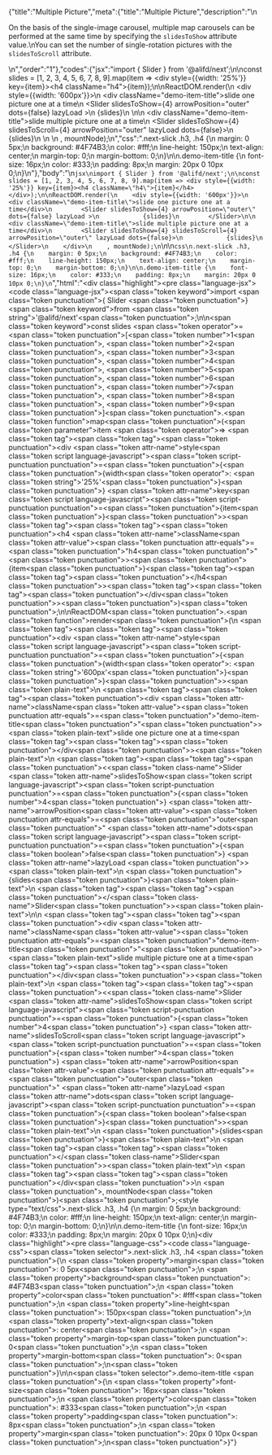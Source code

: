 {"title":"Multiple Picture","meta":{"title":"Multiple Picture","description":"\n<p>On the basis of the single-image carousel, multiple map carousels can be performed at the same time by specifying the <code>slidesToShow</code> attribute value.\nYou can set the number of single-rotation pictures with the <code>slidesToScroll</code> attribute.</p>\n","order":"1"},"codes":{"jsx":"import { Slider } from '@alifd/next';\n\nconst slides = [1, 2, 3, 4, 5, 6, 7, 8, 9].map(item => <div style={{width: '25%'}} key={item}><h4 className=\"h4\">{item}</h4></div>);\n\nReactDOM.render(\n    <div style={{width: '600px'}}>\n        <div className=\"demo-item-title\">slide one picture one at a time</div>\n        <Slider slidesToShow={4} arrowPosition=\"outer\" dots={false} lazyLoad >\n            {slides}\n        </Slider>\n\n        <div className=\"demo-item-title\">slide multiple picture one at a time</div>\n        <Slider slidesToShow={4} slidesToScroll={4} arrowPosition=\"outer\" lazyLoad dots={false}>\n            {slides}\n        </Slider>\n    </div>\n    , mountNode);\n","css":".next-slick .h3, .h4 {\n    margin: 0 5px;\n    background: #4F74B3;\n    color: #fff;\n    line-height: 150px;\n    text-align: center;\n    margin-top: 0;\n    margin-bottom: 0;\n}\n\n.demo-item-title {\n    font-size: 16px;\n    color: #333;\n    padding: 8px;\n    margin: 20px 0 10px 0;\n}\n"},"body":"\n````jsx\nimport { Slider } from '@alifd/next';\n\nconst slides = [1, 2, 3, 4, 5, 6, 7, 8, 9].map(item => <div style={{width: '25%'}} key={item}><h4 className=\"h4\">{item}</h4></div>);\n\nReactDOM.render(\n    <div style={{width: '600px'}}>\n        <div className=\"demo-item-title\">slide one picture one at a time</div>\n        <Slider slidesToShow={4} arrowPosition=\"outer\" dots={false} lazyLoad >\n            {slides}\n        </Slider>\n\n        <div className=\"demo-item-title\">slide multiple picture one at a time</div>\n        <Slider slidesToShow={4} slidesToScroll={4} arrowPosition=\"outer\" lazyLoad dots={false}>\n            {slides}\n        </Slider>\n    </div>\n    , mountNode);\n````\n\n````css\n.next-slick .h3, .h4 {\n    margin: 0 5px;\n    background: #4F74B3;\n    color: #fff;\n    line-height: 150px;\n    text-align: center;\n    margin-top: 0;\n    margin-bottom: 0;\n}\n\n.demo-item-title {\n    font-size: 16px;\n    color: #333;\n    padding: 8px;\n    margin: 20px 0 10px 0;\n}\n````","html":"<script>(function(){'use strict';\n\nvar _next = require('@alifd/next');\n\nvar slides = [1, 2, 3, 4, 5, 6, 7, 8, 9].map(function (item) {\n    return React.createElement(\n        'div',\n        { style: { width: '25%' }, key: item },\n        React.createElement(\n            'h4',\n            { className: 'h4' },\n            item\n        )\n    );\n});\n\nReactDOM.render(React.createElement(\n    'div',\n    { style: { width: '600px' } },\n    React.createElement(\n        'div',\n        { className: 'demo-item-title' },\n        'slide one picture one at a time'\n    ),\n    React.createElement(\n        _next.Slider,\n        { slidesToShow: 4, arrowPosition: 'outer', dots: false, lazyLoad: true },\n        slides\n    ),\n    React.createElement(\n        'div',\n        { className: 'demo-item-title' },\n        'slide multiple picture one at a time'\n    ),\n    React.createElement(\n        _next.Slider,\n        { slidesToShow: 4, slidesToScroll: 4, arrowPosition: 'outer', lazyLoad: true, dots: false },\n        slides\n    )\n), mountNode);})()</script><div class=\"highlight\"><pre class=\"language-jsx\"><code class=\"language-jsx\"><span class=\"token keyword\">import</span> <span class=\"token punctuation\">{</span> Slider <span class=\"token punctuation\">}</span> <span class=\"token keyword\">from</span> <span class=\"token string\">'@alifd/next'</span><span class=\"token punctuation\">;</span>\n\n<span class=\"token keyword\">const</span> slides <span class=\"token operator\">=</span> <span class=\"token punctuation\">[</span><span class=\"token number\">1</span><span class=\"token punctuation\">,</span> <span class=\"token number\">2</span><span class=\"token punctuation\">,</span> <span class=\"token number\">3</span><span class=\"token punctuation\">,</span> <span class=\"token number\">4</span><span class=\"token punctuation\">,</span> <span class=\"token number\">5</span><span class=\"token punctuation\">,</span> <span class=\"token number\">6</span><span class=\"token punctuation\">,</span> <span class=\"token number\">7</span><span class=\"token punctuation\">,</span> <span class=\"token number\">8</span><span class=\"token punctuation\">,</span> <span class=\"token number\">9</span><span class=\"token punctuation\">]</span><span class=\"token punctuation\">.</span><span class=\"token function\">map</span><span class=\"token punctuation\">(</span><span class=\"token parameter\">item</span> <span class=\"token operator\">=></span> <span class=\"token tag\"><span class=\"token tag\"><span class=\"token punctuation\">&lt;</span>div</span> <span class=\"token attr-name\">style</span><span class=\"token script language-javascript\"><span class=\"token script-punctuation punctuation\">=</span><span class=\"token punctuation\">{</span><span class=\"token punctuation\">{</span>width<span class=\"token operator\">:</span> <span class=\"token string\">'25%'</span><span class=\"token punctuation\">}</span><span class=\"token punctuation\">}</span></span> <span class=\"token attr-name\">key</span><span class=\"token script language-javascript\"><span class=\"token script-punctuation punctuation\">=</span><span class=\"token punctuation\">{</span>item<span class=\"token punctuation\">}</span></span><span class=\"token punctuation\">></span></span><span class=\"token tag\"><span class=\"token tag\"><span class=\"token punctuation\">&lt;</span>h4</span> <span class=\"token attr-name\">className</span><span class=\"token attr-value\"><span class=\"token punctuation attr-equals\">=</span><span class=\"token punctuation\">\"</span>h4<span class=\"token punctuation\">\"</span></span><span class=\"token punctuation\">></span></span><span class=\"token punctuation\">{</span>item<span class=\"token punctuation\">}</span><span class=\"token tag\"><span class=\"token tag\"><span class=\"token punctuation\">&lt;/</span>h4</span><span class=\"token punctuation\">></span></span><span class=\"token tag\"><span class=\"token tag\"><span class=\"token punctuation\">&lt;/</span>div</span><span class=\"token punctuation\">></span></span><span class=\"token punctuation\">)</span><span class=\"token punctuation\">;</span>\n\nReactDOM<span class=\"token punctuation\">.</span><span class=\"token function\">render</span><span class=\"token punctuation\">(</span>\n    <span class=\"token tag\"><span class=\"token tag\"><span class=\"token punctuation\">&lt;</span>div</span> <span class=\"token attr-name\">style</span><span class=\"token script language-javascript\"><span class=\"token script-punctuation punctuation\">=</span><span class=\"token punctuation\">{</span><span class=\"token punctuation\">{</span>width<span class=\"token operator\">:</span> <span class=\"token string\">'600px'</span><span class=\"token punctuation\">}</span><span class=\"token punctuation\">}</span></span><span class=\"token punctuation\">></span></span><span class=\"token plain-text\">\n        </span><span class=\"token tag\"><span class=\"token tag\"><span class=\"token punctuation\">&lt;</span>div</span> <span class=\"token attr-name\">className</span><span class=\"token attr-value\"><span class=\"token punctuation attr-equals\">=</span><span class=\"token punctuation\">\"</span>demo-item-title<span class=\"token punctuation\">\"</span></span><span class=\"token punctuation\">></span></span><span class=\"token plain-text\">slide one picture one at a time</span><span class=\"token tag\"><span class=\"token tag\"><span class=\"token punctuation\">&lt;/</span>div</span><span class=\"token punctuation\">></span></span><span class=\"token plain-text\">\n        </span><span class=\"token tag\"><span class=\"token tag\"><span class=\"token punctuation\">&lt;</span><span class=\"token class-name\">Slider</span></span> <span class=\"token attr-name\">slidesToShow</span><span class=\"token script language-javascript\"><span class=\"token script-punctuation punctuation\">=</span><span class=\"token punctuation\">{</span><span class=\"token number\">4</span><span class=\"token punctuation\">}</span></span> <span class=\"token attr-name\">arrowPosition</span><span class=\"token attr-value\"><span class=\"token punctuation attr-equals\">=</span><span class=\"token punctuation\">\"</span>outer<span class=\"token punctuation\">\"</span></span> <span class=\"token attr-name\">dots</span><span class=\"token script language-javascript\"><span class=\"token script-punctuation punctuation\">=</span><span class=\"token punctuation\">{</span><span class=\"token boolean\">false</span><span class=\"token punctuation\">}</span></span> <span class=\"token attr-name\">lazyLoad</span> <span class=\"token punctuation\">></span></span><span class=\"token plain-text\">\n            </span><span class=\"token punctuation\">{</span>slides<span class=\"token punctuation\">}</span><span class=\"token plain-text\">\n        </span><span class=\"token tag\"><span class=\"token tag\"><span class=\"token punctuation\">&lt;/</span><span class=\"token class-name\">Slider</span></span><span class=\"token punctuation\">></span></span><span class=\"token plain-text\">\n\n        </span><span class=\"token tag\"><span class=\"token tag\"><span class=\"token punctuation\">&lt;</span>div</span> <span class=\"token attr-name\">className</span><span class=\"token attr-value\"><span class=\"token punctuation attr-equals\">=</span><span class=\"token punctuation\">\"</span>demo-item-title<span class=\"token punctuation\">\"</span></span><span class=\"token punctuation\">></span></span><span class=\"token plain-text\">slide multiple picture one at a time</span><span class=\"token tag\"><span class=\"token tag\"><span class=\"token punctuation\">&lt;/</span>div</span><span class=\"token punctuation\">></span></span><span class=\"token plain-text\">\n        </span><span class=\"token tag\"><span class=\"token tag\"><span class=\"token punctuation\">&lt;</span><span class=\"token class-name\">Slider</span></span> <span class=\"token attr-name\">slidesToShow</span><span class=\"token script language-javascript\"><span class=\"token script-punctuation punctuation\">=</span><span class=\"token punctuation\">{</span><span class=\"token number\">4</span><span class=\"token punctuation\">}</span></span> <span class=\"token attr-name\">slidesToScroll</span><span class=\"token script language-javascript\"><span class=\"token script-punctuation punctuation\">=</span><span class=\"token punctuation\">{</span><span class=\"token number\">4</span><span class=\"token punctuation\">}</span></span> <span class=\"token attr-name\">arrowPosition</span><span class=\"token attr-value\"><span class=\"token punctuation attr-equals\">=</span><span class=\"token punctuation\">\"</span>outer<span class=\"token punctuation\">\"</span></span> <span class=\"token attr-name\">lazyLoad</span> <span class=\"token attr-name\">dots</span><span class=\"token script language-javascript\"><span class=\"token script-punctuation punctuation\">=</span><span class=\"token punctuation\">{</span><span class=\"token boolean\">false</span><span class=\"token punctuation\">}</span></span><span class=\"token punctuation\">></span></span><span class=\"token plain-text\">\n            </span><span class=\"token punctuation\">{</span>slides<span class=\"token punctuation\">}</span><span class=\"token plain-text\">\n        </span><span class=\"token tag\"><span class=\"token tag\"><span class=\"token punctuation\">&lt;/</span><span class=\"token class-name\">Slider</span></span><span class=\"token punctuation\">></span></span><span class=\"token plain-text\">\n    </span><span class=\"token tag\"><span class=\"token tag\"><span class=\"token punctuation\">&lt;/</span>div</span><span class=\"token punctuation\">></span></span>\n    <span class=\"token punctuation\">,</span> mountNode<span class=\"token punctuation\">)</span><span class=\"token punctuation\">;</span></code></pre></div><style type=\"text/css\">.next-slick .h3, .h4 {\n    margin: 0 5px;\n    background: #4F74B3;\n    color: #fff;\n    line-height: 150px;\n    text-align: center;\n    margin-top: 0;\n    margin-bottom: 0;\n}\n\n.demo-item-title {\n    font-size: 16px;\n    color: #333;\n    padding: 8px;\n    margin: 20px 0 10px 0;\n}</style><div class=\"highlight\"><pre class=\"language-css\"><code class=\"language-css\"><span class=\"token selector\">.next-slick .h3, .h4</span> <span class=\"token punctuation\">{</span>\n    <span class=\"token property\">margin</span><span class=\"token punctuation\">:</span> 0 5px<span class=\"token punctuation\">;</span>\n    <span class=\"token property\">background</span><span class=\"token punctuation\">:</span> #4F74B3<span class=\"token punctuation\">;</span>\n    <span class=\"token property\">color</span><span class=\"token punctuation\">:</span> #fff<span class=\"token punctuation\">;</span>\n    <span class=\"token property\">line-height</span><span class=\"token punctuation\">:</span> 150px<span class=\"token punctuation\">;</span>\n    <span class=\"token property\">text-align</span><span class=\"token punctuation\">:</span> center<span class=\"token punctuation\">;</span>\n    <span class=\"token property\">margin-top</span><span class=\"token punctuation\">:</span> 0<span class=\"token punctuation\">;</span>\n    <span class=\"token property\">margin-bottom</span><span class=\"token punctuation\">:</span> 0<span class=\"token punctuation\">;</span>\n<span class=\"token punctuation\">}</span>\n\n<span class=\"token selector\">.demo-item-title</span> <span class=\"token punctuation\">{</span>\n    <span class=\"token property\">font-size</span><span class=\"token punctuation\">:</span> 16px<span class=\"token punctuation\">;</span>\n    <span class=\"token property\">color</span><span class=\"token punctuation\">:</span> #333<span class=\"token punctuation\">;</span>\n    <span class=\"token property\">padding</span><span class=\"token punctuation\">:</span> 8px<span class=\"token punctuation\">;</span>\n    <span class=\"token property\">margin</span><span class=\"token punctuation\">:</span> 20px 0 10px 0<span class=\"token punctuation\">;</span>\n<span class=\"token punctuation\">}</span></code></pre></div>"}